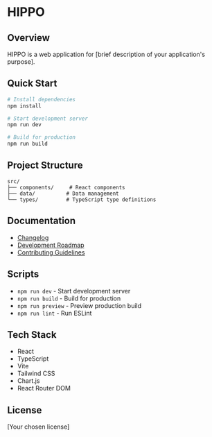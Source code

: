 # HIPPO

## Overview
HIPPO is a web application for [brief description of your application's purpose].

## Quick Start
```bash
# Install dependencies
npm install

# Start development server
npm run dev

# Build for production
npm run build
```

## Project Structure
```
src/
├── components/     # React components
├── data/          # Data management
└── types/         # TypeScript type definitions
```

## Documentation
- [Changelog](CHANGELOG.md)
- [Development Roadmap](ROADMAP.md)
- [Contributing Guidelines](CONTRIBUTING.md)

## Scripts
- `npm run dev` - Start development server
- `npm run build` - Build for production
- `npm run preview` - Preview production build
- `npm run lint` - Run ESLint

## Tech Stack
- React
- TypeScript
- Vite
- Tailwind CSS
- Chart.js
- React Router DOM

## License
[Your chosen license]
